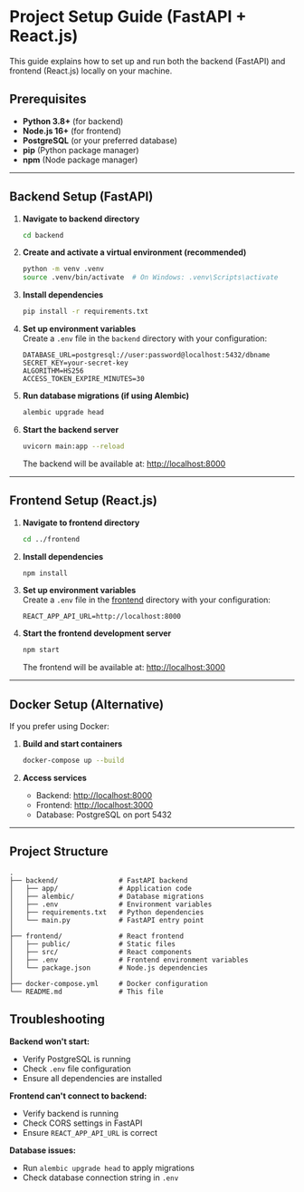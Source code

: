 # Project Setup Guide (FastAPI + React.js)

This guide explains how to set up and run both the backend (FastAPI) and frontend (React.js) locally on your machine.

## Prerequisites

- **Python 3.8+** (for backend)
- **Node.js 16+** (for frontend)
- **PostgreSQL** (or your preferred database)
- **pip** (Python package manager)
- **npm** (Node package manager)

---

## Backend Setup (FastAPI)

1. **Navigate to backend directory**
    ```bash
    cd backend
    ```

2. **Create and activate a virtual environment (recommended)**
    ```bash
    python -m venv .venv
    source .venv/bin/activate  # On Windows: .venv\Scripts\activate
    ```

3. **Install dependencies**
    ```bash
    pip install -r requirements.txt
    ```

4. **Set up environment variables**  
   Create a `.env` file in the `backend` directory with your configuration:
    ```env
    DATABASE_URL=postgresql://user:password@localhost:5432/dbname
    SECRET_KEY=your-secret-key
    ALGORITHM=HS256
    ACCESS_TOKEN_EXPIRE_MINUTES=30
    ```

5. **Run database migrations (if using Alembic)**
    ```bash
    alembic upgrade head
    ```

6. **Start the backend server**
    ```bash
    uvicorn main:app --reload
    ```
    The backend will be available at: [http://localhost:8000](http://localhost:8000)

---

## Frontend Setup (React.js)

1. **Navigate to frontend directory**
    ```bash
    cd ../frontend
    ```

2. **Install dependencies**
    ```bash
    npm install
    ```

3. **Set up environment variables**  
   Create a `.env` file in the [frontend](http://_vscodecontentref_/0) directory with your configuration:
    ```env
    REACT_APP_API_URL=http://localhost:8000
    ```

4. **Start the frontend development server**
    ```bash
    npm start
    ```
    The frontend will be available at: [http://localhost:3000](http://localhost:3000)

---

## Docker Setup (Alternative)

If you prefer using Docker:

1. **Build and start containers**
    ```bash
    docker-compose up --build
    ```

2. **Access services**
    - Backend: [http://localhost:8000](http://localhost:8000)
    - Frontend: [http://localhost:3000](http://localhost:3000)
    - Database: PostgreSQL on port 5432

---

## Project Structure
    .
    ├── backend/               # FastAPI backend
    │   ├── app/               # Application code
    │   ├── alembic/           # Database migrations
    │   ├── .env               # Environment variables
    │   ├── requirements.txt   # Python dependencies
    │   └── main.py            # FastAPI entry point
    │
    ├── frontend/              # React frontend
    │   ├── public/            # Static files
    │   ├── src/               # React components
    │   ├── .env               # Frontend environment variables
    │   └── package.json       # Node.js dependencies
    │
    ├── docker-compose.yml     # Docker configuration
    └── README.md              # This file

## Troubleshooting

**Backend won't start:**
- Verify PostgreSQL is running
- Check `.env` file configuration
- Ensure all dependencies are installed

**Frontend can't connect to backend:**
- Verify backend is running
- Check CORS settings in FastAPI
- Ensure `REACT_APP_API_URL` is correct

**Database issues:**
- Run `alembic upgrade head` to apply migrations
- Check database connection string in `.env`

